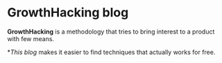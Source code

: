 # GrowthHacking blog

**GrowthHacking** is a methodology that tries to bring interest to a product with few means.

**This blog* makes it easier to find techniques that actually works for free.
